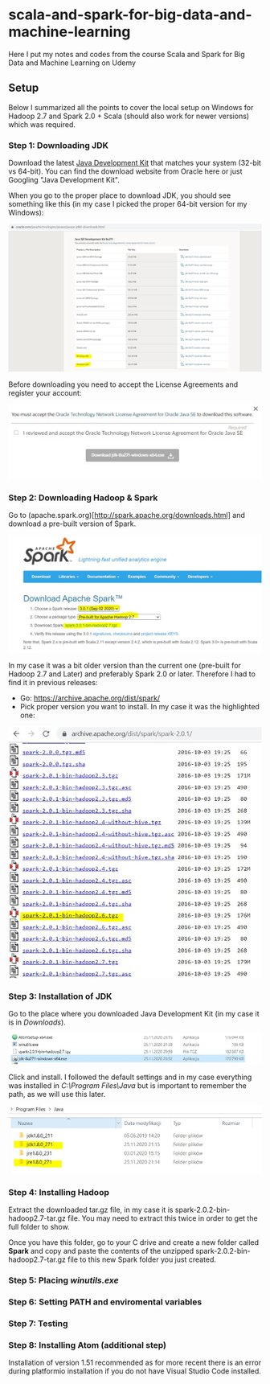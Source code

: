 # scala-and-spark-for-big-data-and-machine-learning
Here I put my notes and codes from the course Scala and Spark for Big Data and Machine Learning on Udemy


## Setup
Below I summarized all the points to cover the local setup on Windows for Hadoop 2.7 and Spark 2.0 + Scala (should also work for newer versions) which was required.

### Step 1: Downloading JDK

Download the latest [Java Development Kit](https://www.oracle.com/java/technologies/javase/javase-jdk8-downloads.html) that matches your system (32-bit vs 64-bit). You can find the download website from Oracle here or just Googling "Java Development Kit".

When you go to the proper place to download JDK, you should see something like this (in my case I picked the proper 64-bit version for my Windows):

![Image 1](img/jdk_img.JPG)

Before downloading you need to accept the License Agreements and register your account:

![Image 2](img/jdk_img1.JPG)

### Step 2: Downloading Hadoop & Spark

Go to (apache.spark.org)[http://spark.apache.org/downloads.html] and download a pre-built version of Spark.

![Image 3](img/spark1.JPG)

In my case it was a bit older version than the current one (pre-built for Hadoop 2.7 and Later) and preferably Spark 2.0 or later. Therefore I had to find it in previous releases:

- Go: https://archive.apache.org/dist/spark/
- Pick proper version you want to install. In my case it was the highlighted one:

![Image 3](img/my_release.JPG)

### Step 3: Installation of JDK

Go to the place where you downloaded Java Development Kit (in my case it is in _Downloads_).

![Image 3](img/jdk_installation.JPG)

Click and install. I followed the default settings and in my case everything was installed in _C:\Program Files\Java_ but is important to remember the path, as we will use this later. 

![Image 3](img/jdk_installation2.JPG)

### Step 4: Installing Hadoop

Extract the downloaded tar.gz file, in my case it is spark-2.0.2-bin-hadoop2.7-tar.gz file. You may need to extract this twice in order to get the full folder to show.

Once you have this folder, go to your C drive and create a new folder called **Spark** and copy and paste the contents of the unzipped spark-2.0.2-bin-hadoop2.7-tar.gz file to this new Spark folder you just created.

### Step 5: Placing _winutils.exe_

### Step 6: Setting PATH and enviromental variables

### Step 7: Testing

### Step 8: Installing Atom (additional step)

Installation of version 1.51 recommended as for more recent there is an error during platformio installation if you do not have Visual Studio Code installed.

